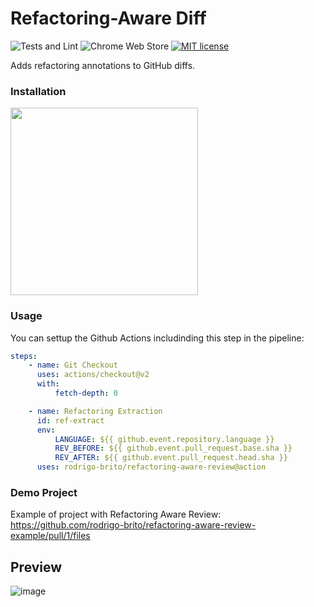 # Refactoring-Aware Diff

![Tests and Lint](https://github.com/rodrigo-brito/refactoring-aware-review/workflows/Tests%20and%20Lint/badge.svg)
![Chrome Web Store](https://img.shields.io/chrome-web-store/v/bclbegekihgpelanbbleaceefgmekjdd)
[![MIT license](https://img.shields.io/badge/License-MIT-blue.svg)](https://lbesson.mit-license.org/)

Adds refactoring annotations to GitHub diffs.

### Installation

<a href="https://chrome.google.com/webstore/detail/refactoring-aware-diff/bclbegekihgpelanbbleaceefgmekjdd">
<img width="300px" src="https://user-images.githubusercontent.com/7620947/75341916-26e1bc00-5874-11ea-9526-463ddf1e7f82.png" />
</a>

### Usage

You can settup the Github Actions includinding this step in the pipeline:

```yaml
steps:
    - name: Git Checkout
      uses: actions/checkout@v2
      with:
          fetch-depth: 0

    - name: Refactoring Extraction
      id: ref-extract
      env:
          LANGUAGE: ${{ github.event.repository.language }}
          REV_BEFORE: ${{ github.event.pull_request.base.sha }}
          REV_AFTER: ${{ github.event.pull_request.head.sha }}
      uses: rodrigo-brito/refactoring-aware-review@action
```

### Demo Project

Example of project with Refactoring Aware Review: https://github.com/rodrigo-brito/refactoring-aware-review-example/pull/1/files

## Preview

![image](https://user-images.githubusercontent.com/7620947/74206000-61ced780-4c58-11ea-8478-46e02bd059e9.png)
